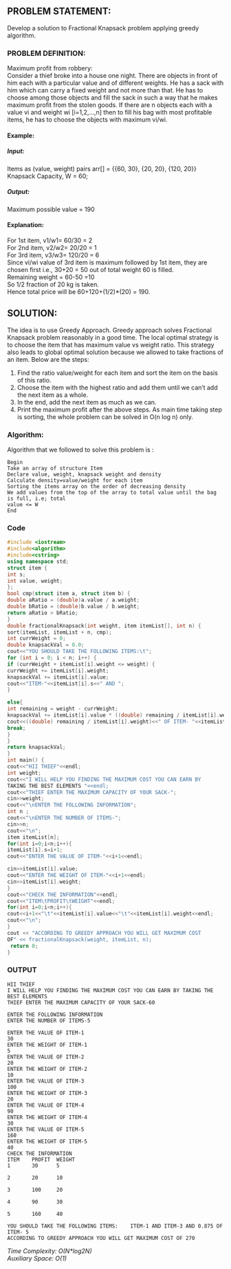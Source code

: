 ## PROBLEM STATEMENT:
Develop a solution to Fractional Knapsack problem applying greedy algorithm.

### PROBLEM DEFINITION:
Maximum profit from robbery:
<br>
Consider a thief broke into a house one night. There are objects in front of him each
with a particular value and of different weights. He has a sack with him which can carry
a fixed weight and not more than that. He has to choose among those objects and fill
the sack in such a way that he makes maximum profit from the stolen goods.
If there are n objects each with a value vi and weight wi [i=1,2,...,n] then to fill his bag
with most profitable items, he has to choose the objects with maximum vi/wi.
<br>
#### Example:
##### Input:
Items as (value, weight) pairs
arr[] = {{60, 30}, {20, 20}, {120, 20}}
Knapsack Capacity, W = 60;
##### Output:
Maximum possible value = 190
#### Explanation:
For 1st item, v1/w1= 60/30 = 2<br>
For 2nd item, v2/w2= 20/20 = 1<br>
For 3rd item, v3/w3= 120/20 = 6<br>
Since vi/wi value of 3rd item is maximum followed by 1st item, they are chosen first i.e., 30+20 = 50 out of total weight 60 is filled.<br>
Remaining weight = 60-50 =10<br>
So 1/2 fraction of 20 kg is taken.<br>
Hence total price will be 60+120+(1/2)*(20) = 190.
<br>
## SOLUTION: 
The idea is to use Greedy Approach. Greedy approach solves Fractional Knapsack
problem reasonably in a good time. The local optimal strategy is to choose the item that has maximum value vs weight ratio. This strategy also leads to global optimal solution
because we allowed to take fractions of an item. Below are the steps:
1. Find the ratio value/weight for each item and sort the item on the basis of this
ratio.
2. Choose the item with the highest ratio and add them until we can’t add the next
item as a whole.
3. In the end, add the next item as much as we can.
4. Print the maximum profit after the above steps.
As main time taking step is sorting, the whole problem can be solved in O(n log n)
only.
### Algorithm:
Algorithm that we followed to solve this problem is :
```
Begin
Take an array of structure Item
Declare value, weight, knapsack weight and density
Calculate density=value/weight for each item
Sorting the items array on the order of decreasing density
We add values from the top of the array to total value until the bag is full, i.e; total
value <= W
End
```
### Code
``` C++
#include <iostream>
#include<algorithm>
#include<cstring>
using namespace std;
struct item {
int s;
int value, weight;
};
bool cmp(struct item a, struct item b) {
double aRatio = (double)a.value / a.weight;
double bRatio = (double)b.value / b.weight;
return aRatio > bRatio;
}
double fractionalKnapsack(int weight, item itemList[], int n) {
sort(itemList, itemList + n, cmp);
int currWeight = 0;
double knapsackVal = 0.0;
cout<<"YOU SHOULD TAKE THE FOLLOWING ITEMS:\t";
for (int i = 0; i < n; i++) {
if (currWeight + itemList[i].weight <= weight) {
currWeight += itemList[i].weight;
knapsackVal += itemList[i].value;
cout<<"ITEM-"<<itemList[i].s<<" AND ";
}

else{
int remaining = weight - currWeight;
knapsackVal += itemList[i].value * ((double) remaining / itemList[i].weight);
cout<<((double) remaining / itemList[i].weight)<<" OF ITEM- "<<itemList[i].s<<endl;
break;
}
}
return knapsackVal;
}
int main() {
cout<<"HII THIEF"<<endl;
int weight;
cout<<"I WILL HELP YOU FINDING THE MAXIMUM COST YOU CAN EARN BY
TAKING THE BEST ELEMENTS "<<endl;
cout<<"THIEF ENTER THE MAXIMUM CAPACITY OF YOUR SACK-";
cin>>weight;
cout<<"\nENTER THE FOLLOWING INFORMATION";
int n ;
cout<<"\nENTER THE NUMBER OF ITEMS-";
cin>>n;
cout<<"\n";
item itemList[n];
for(int i=0;i<n;i++){
itemList[i].s=i+1;
cout<<"ENTER THE VALUE OF ITEM-"<<i+1<<endl;

cin>>itemList[i].value;
cout<<"ENTER THE WEIGHT OF ITEM-"<<i+1<<endl;
cin>>itemList[i].weight;
}
cout<<"CHECK THE INFORMATION"<<endl;
cout<<"ITEM\tPROFIT\tWEIGHT"<<endl;
for(int i=0;i<n;i++){
cout<<i+1<<"\t"<<itemList[i].value<<"\t"<<itemList[i].weight<<endl;
cout<<"\n";
}
cout << "ACCORDING TO GREEDY APPROACH YOU WILL GET MAXIMUM COST
OF" << fractionalKnapsack(weight, itemList, n);
 return 0;
}
```
### OUTPUT
```
HII THIEF
I WILL HELP YOU FINDING THE MAXIMUM COST YOU CAN EARN BY TAKING THE BEST ELEMENTS
THIEF ENTER THE MAXIMUM CAPACITY OF YOUR SACK-60

ENTER THE FOLLOWING INFORMATION
ENTER THE NUMBER OF ITEMS-5

ENTER THE VALUE OF ITEM-1
30
ENTER THE WEIGHT OF ITEM-1
5
ENTER THE VALUE OF ITEM-2
20
ENTER THE WEIGHT OF ITEM-2
10
ENTER THE VALUE OF ITEM-3
100
ENTER THE WEIGHT OF ITEM-3
20
ENTER THE VALUE OF ITEM-4
90
ENTER THE WEIGHT OF ITEM-4
30
ENTER THE VALUE OF ITEM-5
160
ENTER THE WEIGHT OF ITEM-5
40
CHECK THE INFORMATION
ITEM    PROFIT  WEIGHT
1       30      5

2       20      10

3       100     20

4       90      30

5       160     40

YOU SHOULD TAKE THE FOLLOWING ITEMS:    ITEM-1 AND ITEM-3 AND 0.875 OF ITEM- 5
ACCORDING TO GREEDY APPROACH YOU WILL GET MAXIMUM COST OF 270
```
<i>Time Complexity: O(N*log2N)<br>
<i>Auxiliary Space: O(1)

